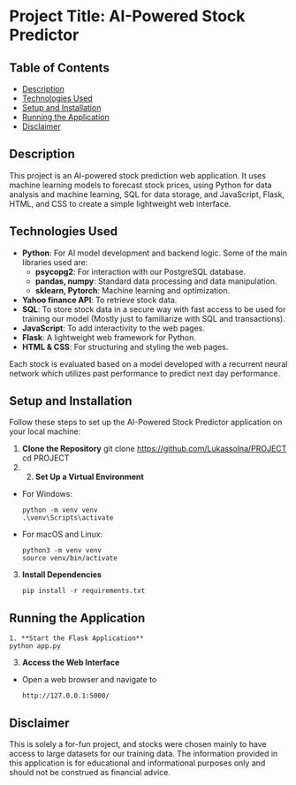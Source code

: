 # Project Title: AI-Powered Stock Predictor

## Table of Contents
- [Description](#description)
- [Technologies Used](#technologies-used)
- [Setup and Installation](#setup-and-installation)
- [Running the Application](#running-the-application)
- [Disclaimer](#disclaimer)
## Description
This project is an AI-powered stock prediction web application. It uses machine learning models to forecast stock prices, using Python for data analysis and machine learning, SQL for data storage, and JavaScript, Flask, HTML, and CSS to create a simple lightweight web interface.

## Technologies Used
- **Python**: For AI model development and backend logic. Some of the main libraries used are:
  - **psycopg2**: For interaction with our PostgreSQL database.
  - **pandas, numpy**: Standard data processing and data manipulation.
  - **sklearn, Pytorch**: Machine learning and optimization.
- **Yahoo finance API**: To retrieve stock data.
- **SQL**: To store stock data in a secure way with fast access to be used for training our model (Mostly just to familiarize with SQL and transactions).
- **JavaScript**: To add interactivity to the web pages.
- **Flask**: A lightweight web framework for Python.
- **HTML & CSS**: For structuring and styling the web pages.

Each stock is evaluated based on a model developed with a recurrent neural network which utilizes past performance to predict next day performance.

## Setup and Installation
Follow these steps to set up the AI-Powered Stock Predictor application on your local machine:

1. **Clone the Repository**
   git clone https://github.com/Lukassolna/PROJECT
   cd PROJECT
3. 2. **Set Up a Virtual Environment**
- For Windows:
  ```
  python -m venv venv
  .\venv\Scripts\activate
  ```
- For macOS and Linux:
  ```
  python3 -m venv venv
  source venv/bin/activate
  ```
  

3. **Install Dependencies**
     ```
     pip install -r requirements.txt
     ```

## Running the Application

  ```
1. **Start the Flask Application**
python app.py
 ```

3. **Access the Web Interface**
- Open a web browser and navigate to
   ```
  http://127.0.0.1:5000/
    ```


## Disclaimer
This is solely a for-fun project, and stocks were chosen mainly to have access to large datasets for our training data. The information provided in this application is for educational and informational purposes only and should not be construed as financial advice.
